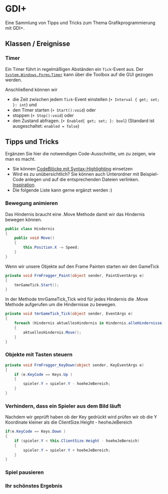 # GDI+
Eine Sammlung von Tipps und Tricks zum Thema Grafikprogrammierung mit GDI+.

## Klassen / Ereignisse
### Timer
Ein Timer führt in regelmäßigen Abständen ein `Tick`-Event aus. Der [`System.Windows.Forms`.`Timer`](https://learn.microsoft.com/de-de/dotnet/api/system.windows.forms.timer?view=windowsdesktop-8.0&viewFallbackFrom=net-6.0) kann über die Toolbox auf die GUI gezogen werden. 

Anschließend können wir 
- die Zeit zwischen jedem `Tick`-Event einstellen (`+ Interval { get; set; }: int`) und
- den Timer starten (`+ Start():void`) oder
- stoppen (`+ Stop():void`) oder
- den Zustand abfragen. (`+ Enabled{ get; set; }: bool`) (Standard ist ausgeschaltet: `enabled = false`)



## Tipps und Tricks
Ergänzen Sie hier die notwendigen Code-Ausschnitte, um zu zeigen, wie man es macht. 
- Sie können [CodeBlöcke mit Syntax-Highlighting](https://docs.github.com/en/get-started/writing-on-github/working-with-advanced-formatting/creating-and-highlighting-code-blocks#syntax-highlighting) einsetzen
- Wird es zu unübersichtlich? Sie können auch Unterordner mit Beispiel-Code anlegen und auf die entsprechenden Dateien verlinken. [Inspiration](https://github.com/gsoTH/flaskShowcase/tree/master/datenbanken).
- Die folgende Liste kann gerne ergänzt werden :)

### Bewegung animieren
Das Hindernis braucht eine .Move Methode damit wir das Hindernis bewegen können.
```C#
public class Hindernis
{
    public void Move()
    {
        this.Position.X -= Speed;
    }
}
```
Wenn wir unsere Objekte auf den Frame Painten starten wir den GameTick
```C#
private void FrmFrogger_Paint(object sender, PaintEventArgs e)
{
    tmrGameTick.Start();
}
```
In der Methode tmrGameTick_Tick wird für jedes Hindernis die .Move Methode aufgerufen um die Hindernisse zu bewegen.
```C#
private void tmrGameTick_Tick(object sender, EventArgs e)
{
    foreach (Hindernis aktuellesHindernis in Hindernis.alleHindernisse)
    {
        aktuellesHindernis.Move();
    }
}
```
### Objekte mit Tasten steuern
```C#
private void FrmFrogger_KeyDown(object sender, KeyEventArgs e)
{
    if (e.KeyCode == Keys.Up )
    {
        spieler.Y = spieler.Y - hoeheJeBereich;
    }
}
```
### Verhindern, dass ein Spieler aus dem Bild läuft
Nachdem wir geprüft haben ob der Key gedrückt wird prüfen wir ob die Y Koordinate kleiner als die ClientSize.Height - heoheJeBereich
```C#
if(e.KeyCode == Keys.Down )
{
    if (spieler.Y < this.ClientSize.Height - hoeheJeBereich)
    {
        spieler.Y = spieler.Y + hoeheJeBereich;
    }
}

```
### Spiel pausieren

### Ihr schönstes Ergebnis





